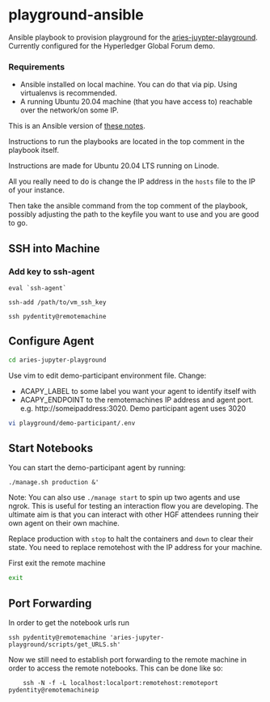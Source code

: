 # playground-ansible

Ansible playbook to provision playground for the [aries-juypter-playground](https://github.com/wip-abramson/aries-jupyter-playground). Currently configured for the Hyperledger Global Forum demo.

### Requirements

* Ansible installed on local machine. You can do that via pip. Using virtualenvs is recommended.
* A running Ubuntu 20.04 machine (that you have access to) reachable over the network/on some IP.

This is an Ansible version of [these notes](https://hackmd.io/@wip-abramson/BkD06KGq_). 

Instructions to run the playbooks are located in the top comment in the playbook itself. 

Instructions are made for Ubuntu 20.04 LTS running on Linode.

All you really need to do is change the IP address in the `hosts` file to the IP of your instance. 

Then take the ansible command from the top comment of the playbook, possibly adjusting the path to the keyfile you want to use and you are good to go. 

## SSH into Machine

### Add key to ssh-agent

```bash=
eval `ssh-agent`
```

```bash=
ssh-add /path/to/vm_ssh_key
```

```bash=
ssh pydentity@remotemachine
```

## Configure Agent


```bash
cd aries-jupyter-playground

```

Use vim to edit demo-participant environment file. Change:
* ACAPY_LABEL to some label you want your agent to identify itself with
* ACAPY_ENDPOINT to the remotemachines IP address and agent port. e.g. http://someipaddress:3020. Demo participant agent uses 3020

```bash
vi playground/demo-participant/.env
```

## Start Notebooks

You can start the demo-participant agent by running:

```
./manage.sh production &'
```


Note: You can also use `./manage start` to spin up two agents and use ngrok. This is useful for testing an interaction flow you are developing. The ultimate aim is that you can interact with other HGF attendees running their own agent on their own machine.

Replace production with `stop` to halt the containers and `down` to clear their state. You need to replace remotehost with the IP address for your machine.



First exit the remote machine

```bash
exit
```

## Port Forwarding

In order to get the notebook urls run
```
ssh pydentity@remotemachine 'aries-jupyter-playground/scripts/get_URLS.sh'
```

Now we still need to establish port forwarding to the remote machine in order to access the remote notebooks. This can be done like so:

```
    ssh -N -f -L localhost:localport:remotehost:remoteport pydentity@remotemachineip
```

